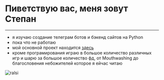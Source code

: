 # Пиветствую вас, меня зовут Степан
___
+ я изучаю создание телеграм ботов и бэкенд сайтов на Python
+ пока что не работаю
+ мой основной проект находится [здесь](https://github.com/Step111x/bot_full)
+ кроме програмирования играю в большое количество различных игр и шарю за большое количество фд, от Mouthwashing до благословения небожителей которое я ейчас читаю











![ralsi](https://encrypted-tbn0.gstatic.com/images?q=tbn:ANd9GcRTWkKQ1-ZI8smt-qEMt3e6zmqyTHcutWmilA&s, 'ralsei')
